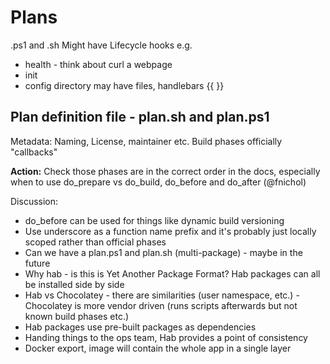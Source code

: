 # Plans
.ps1 and .sh
Might have Lifecycle hooks e.g.
- health - think about curl a webpage
- init 
- config directory may have files, handlebars {{ }} 

## Plan definition file - plan.sh and plan.ps1
  Metadata: Naming, License, maintainer etc.
  Build phases officially "callbacks" 
  
**Action:** Check those phases are in the correct order in the docs, especially when to use do_prepare vs do_build, do_before and do_after (@fnichol)

Discussion:
  * do_before can be used for things like dynamic build versioning
  * Use underscore as a function name prefix and it's probably just locally scoped rather than official phases
  * Can we have a plan.ps1 and plan.sh (multi-package) - maybe in the future
  * Why hab - is this is Yet Another Package Format? Hab packages can all be installed side by side
  * Hab vs Chocolatey - there are similarities (user namespace, etc.) - Chocolatey is more vendor driven (runs scripts afterwards but not known build phases etc.)
  * Hab packages use pre-built packages as dependencies 
  * Handing things to the ops team, Hab provides a point of consistency
  * Docker export, image will contain the whole app in a single layer